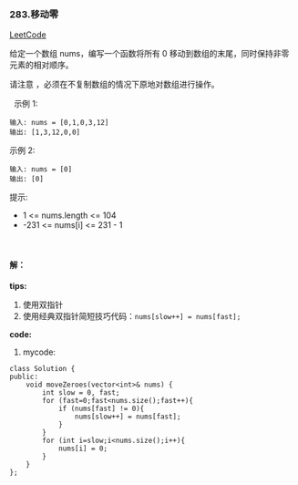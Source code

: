 ### 283.移动零
[LeetCode](https://leetcode-cn.com/problems/move-zeroes/)

给定一个数组 nums，编写一个函数将所有 0 移动到数组的末尾，同时保持非零元素的相对顺序。

请注意 ，必须在不复制数组的情况下原地对数组进行操作。

 
示例 1:
```
输入: nums = [0,1,0,3,12]
输出: [1,3,12,0,0]
```
示例 2:
```
输入: nums = [0]
输出: [0]
```

提示:

* 1 <= nums.length <= 104
* -231 <= nums[i] <= 231 - 1

<br/>

#### 解：

**tips:**
1. 使用双指针
2. 使用经典双指针简短技巧代码：`nums[slow++] = nums[fast];`

**code:**

1. mycode:
```
class Solution {
public:
    void moveZeroes(vector<int>& nums) {
        int slow = 0, fast;
        for (fast=0;fast<nums.size();fast++){
            if (nums[fast] != 0){
                nums[slow++] = nums[fast];
            }
        }
        for (int i=slow;i<nums.size();i++){
            nums[i] = 0;
        }
    }
};
```